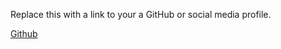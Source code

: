 Replace this with a link to your a GitHub or social media profile.

[Github](https://github.com/rcepedaraza?tab=repositories)
